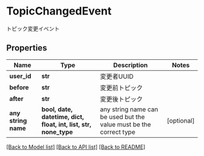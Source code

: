 # TopicChangedEvent

トピック変更イベント

## Properties
Name | Type | Description | Notes
------------ | ------------- | ------------- | -------------
**user_id** | **str** | 変更者UUID | 
**before** | **str** | 変更前トピック | 
**after** | **str** | 変更後トピック | 
**any string name** | **bool, date, datetime, dict, float, int, list, str, none_type** | any string name can be used but the value must be the correct type | [optional]

[[Back to Model list]](../README.md#documentation-for-models) [[Back to API list]](../README.md#documentation-for-api-endpoints) [[Back to README]](../README.md)


